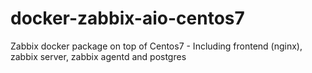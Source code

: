 # docker-zabbix-aio-centos7
Zabbix docker package on top of Centos7 -  Including frontend (nginx), zabbix server, zabbix agentd and postgres
